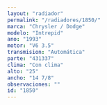 ```yaml
---
layout: "radiador"
permalink: "/radiadores/1850/"
marca: "Chrysler / Dodge"
modelo: "Intrepid"
ano: "1993"
motor: "V6 3.5"
transmision: "Automática"
parte: "431337"
clima: "Con clima"
alto: "25"
ancho: "14 7/8"
observaciones: ""
id: "1850"
---
```


